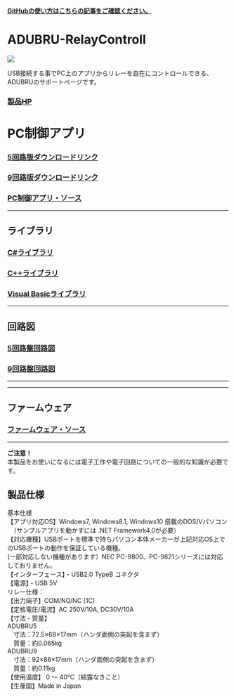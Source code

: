 #### [GitHubの使い方はこちらの記事をご確認ください。](https://bit-trade-one.co.jp/h2gh/)
# ADUBRU-RelayControll

![](https://bit-trade-one.co.jp/wp/wp-content/uploads/2019/08/3b41b291e659768dc80db779f12b911e.jpg)  

USB接続する事でPC上のアプリからリレーを自在にコントロールできる、ADUBRUのサポートページです。  

### [製品HP](https://bit-trade-one.co.jp/adubru/) 

# PC制御アプリ

### [5回路版ダウンロードリンク](https://github.com/bit-trade-one/ADUBRU-RelayControll/raw/master/PC-Tool/USB_Relay_Controll_CT_5Relay.exe)  

### [9回路版ダウンロードリンク](https://github.com/bit-trade-one/ADUBRU-RelayControll/raw/master/PC-Tool/USB_Relay_Controll_CT_9Relay.exe)  

### [PC制御アプリ・ソース](https://github.com/bit-trade-one/ADUBRU-RelayControll/tree/master/PC-Tool)  

---

## ライブラリ

### [C#ライブラリ](https://github.com/bit-trade-one/ADUBRU-RelayControll/tree/master/Library-Cs)

### [C++ライブラリ](https://github.com/bit-trade-one/ADUBRU-RelayControll/tree/master/Library-Cpp)

### [Visual Basicライブラリ](https://github.com/bit-trade-one/ADUBRU-RelayControll/tree/master/Library-VB)

---

## 回路図

### [5回路盤回路図](https://github.com/bit-trade-one/ADUBRU-RelayControll/blob/master/Schematics/usbrelay_5_v11_20190711_sch.pdf)

### [9回路盤回路図](https://github.com/bit-trade-one/ADUBRU-RelayControll/blob/master/Schematics/usbrelay_9_v12_20190819_sch.pdf)

---

---

## ファームウェア
### [ファームウェア・ソース](https://github.com/bit-trade-one/ADUBRU-RelayControll/tree/master/Firmware)

---
 
**ご注意！**  
本製品をお使いになるには電子工作や電子回路についての一般的な知識が必要です。  

## 製品仕様

基本仕様  
【アプリ対応OS】Windows7, Windows8.1, Windows10 搭載のDOS/Vパソコン  
　（サンプルアプリを動かすには .NET Framework4.0が必要）  
【対応機種】USBポートを標準で持ちパソコン本体メーカーが上記対応OS上でのUSBポートの動作を保証している機種。  
(一部対応しない機種があります）NEC PC-9800、PC-9821シリーズには対応しておりません。  
【インターフェース】・USB2.0 TypeB コネクタ  
【電源】・USB 5V  
リレー仕様：  
【出力端子】COM/NO/NC (1C)  
【定格電圧/電流】AC 250V/10A, DC30V/10A  
【寸法・質量】  
ADUBRU5  
　寸法：72.5×68×17mm（ハンダ面側の突起を含まず）  
　質量：約0.065kg  
ADUBRU9  
　寸法：92×86×17mm（ハンダ面側の突起を含まず）  
　質量：約0.11kg  
【使用温度】 0 ～ 40℃（結露なきこと）  
【生産国】Made in Japan  

